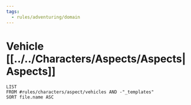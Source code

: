 ```yaml
---
tags:
  - rules/adventuring/domain
---
```

# Vehicle [[../../Characters/Aspects/Aspects|Aspects]]
```dataview
LIST
FROM #rules/characters/aspect/vehicles AND -"_templates"
SORT file.name ASC
```
